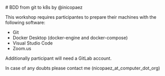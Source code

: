 # BDD from git to k8s by @inicopaez

This workshop requires participantes to prepare their machines with the following software:

* Git
* Docker Desktop (docker-engine and docker-compose)
* Visual Studio Code
* Zoom.us

Additionally participant will need a GitLab account.

In case of any doubts please contact me (nicopaez_at_computer_dot_org)
